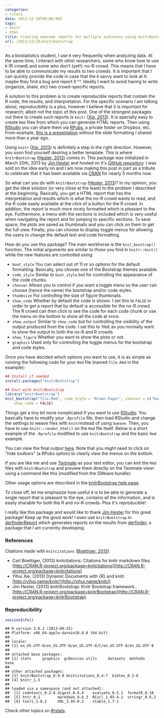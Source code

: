 ```yaml
---
categories:
- rstats
date: 2013-12-10T00:00:00Z
tags:
- knitr
- html
title: Creating awesome reports for multiple audiences using knitrBootstrap
url: /2013/12/10/knitrbootstrap
---
```












As a biostatistics student, I use `R` very frequently when analyzing data. At the same time, I interact with other researchers, some who know how to use `R` (R crowd) and some who don't (yet!): no-R crowd. This means that I have to be able to communicate my results to two crowds. It is important that I can quickly provide the code in case that the `R` savvy want to look at it: maybe they find a bug and report it ^^. Ideally I want to avoid having to write (organize, share, etc) two crowd-specific reports.

A solution to this problem is to create reproducible reports that contain the R code, the results, and interpretation. For the specific scenario I am talking about, reproducibility is a plus, however I believe that it is important for research; albeit not the topic of this post. One of the strongest packages out there to create such reports is `knitr` (<span class="showtooltip" title="Xie Y (2013). Dynamic Documents with R and knitr. Chapman and Hall/CRC. ISBN 978-1482203530."><a href="http://yihui.name/knitr/">Xie, 2013</a></span>). It is specially easy to create `Rmd` files from which you can generate HTML reports. Then using [RStudio](http://www.rstudio.com/) you can share them via [RPubs](http://rpubs.com/), a private folder on Dropbox, etc. From example, [this is a presentation](http://rpubs.com/lcollado/2618) without the slide formatting I shared more than a year ago.

Using `knitr` (<span class="showtooltip" title="Xie Y (2013). Dynamic Documents with R and knitr. Chapman and Hall/CRC. ISBN 978-1482203530."><a href="http://yihui.name/knitr/">Xie, 2013</a></span>) is definitely a step in the right direction. However, you soon find yourself desiring a better template. This is where `knitrBootstrap` (<span class="showtooltip" title="Hester J (2013). knitrBootstrap: Knitr Bootstrap framework.. R package version 0.9.0."><a href="http://CRAN.R-project.org/package=knitrBootstrap">Hester, 2013</a></span>) comes in. This package was initialized in March 20th, 2013 by [Jim Hester](http://jimhester.com/) and hosted on it's [GitHub repository](https://github.com/jimhester/knitrBootstrap). I was sold on the idea early on and I am now making this post in part as a tribute to celebrate that it has been available via [CRAN](http://cran.at.r-project.org/web/packages/knitrBootstrap/index.html) for nearly 5 months now.

So what can you do with `knitrBootstrap` (<span class="showtooltip" title="Hester J (2013). knitrBootstrap: Knitr Bootstrap framework.. R package version 0.9.0."><a href="http://CRAN.R-project.org/package=knitrBootstrap">Hester, 2013</a></span>)? In my opinion, you get the ideal solution (or very close at the least) to the problem I described at the beginning. Basically, you get a HTML report that has the interpretation and results which is what the no-R crowd wants to read, and the R code easily available at the click of a button for the R crowd. In addition, the report is much more nicely formatted which is pleasant to the eye. Furthermore, a menu with the sections is included which is very useful when navigating the report and for jumping to specific sections. To save space, the plots are saved as thumbnails and you can click on them to get the full view. Finally, you can choose to display toggle menus for allowing the users to change the default text and code formatting. 

How do you use this package? The main workhorse is the `knit_boostrap()` function. The initial arguments are similar to those you find in `knitr::knit()` while the new features are controlled using:

* `boot_style` You can select out of 11 or so options for the default formatting. Basically, you choose one of the Bootstrap themes available. 
* `code_style` Similar to `boot_style` but for controlling the appearance of the code chunks.
* `chooser` Allows you to control if you want a toggle menu so the user can choose (hence the name) the bootstrap and/or code styles.
* `thumbsize` For controlling the size of figure thumbnails. 
* `show_code` Whether by default the code is shown. I set this to `FALSE` in order to get a report that by default is accessible for the no-R crowd. The R crowd can then click to see the code for each code chunk or use the menu on the bottom to show all the code at once.
* `show_output` Similar to `show_code` but for controlling the visibility of the output produced from the code. I set this to `TRUE` as you normally want to show the output to both the no-R and R crowds.
* `show_figure` Whether you want to show the plots or not.
* `graphics` Used only for controlling the toggle menus for the bootstrap and code styles.


Once you have decided which options you want to use, it is as simple as running the following code for your `Rmd` file (named `file.Rmd` in the example):


```r
## Install if needed
install.packages("knitrBootstrap")

## knit with knitrBootstrap
library("knitrBootstrap")
knit_bootstrap("file.Rmd", code_style = "Brown Paper", chooser = c("boot", "code"), 
    show_code = FALSE)
```



Things get a tiny bit more complicated if you want to use [RStudio](http://www.rstudio.com/). You basically have to modify your `.Rprofile` file, then load RStudio and change the settings to weave files with `knitr`instead of using `Sweave`. Then, you have to use `knitr::render_html()` on the `Rmd` file itself. Below is a short example of the `.Rprofile` modified to use `knitrBootstrap` and the basic `Rmd` example.

<script src="https://gist.github.com/lcolladotor/6445771.js"></script>

You can view the final output [here](http://rpubs.com/lcollado/11210). Note that you might need to click on "hide toolbars" (a RPubs option) to clearly view the menus on the bottom.

If you are like me and use [Textmate](https://github.com/textmate/textmate) as your text editor, you can knit the `Rmd` files with `knitrBootstrap` and preview them directly on the Textmate viewr using a command like this (modified from the SWeave bundle):

<script src="https://gist.github.com/lcolladotor/7884334.js"></script>

Other usage options are described in the [knitrBootstrap help page](http://jimhester.github.io/knitrBootstrap).

To close off, let me emphasize how useful it is to be able to generate a single report that is pleasant to the eye, contains all the information, and is easily sharable for both the R and no-R crowds. Plus it's reproducible!

I really like this package and would like to thank [Jim Hester](http://jimhester.com/) for this great package! Keep up the good work! I even use `knitrBootstrap` in [derfinderReport](https://github.com/lcolladotor/derfinderReport) which generates reports on the results from [derfinder](https://github.com/lcolladotor/derfinder), a package that I am currently developing.





### References

Citations made with `knitcitations` (<span class="showtooltip" title="Boettiger C (2013). knitcitations: Citations for knitr markdown files. R package version 0.4-7."><a href="http://CRAN.R-project.org/package=knitcitations">Boettiger, 2013</a></span>).



- Carl Boettiger,   (2013) knitcitations: Citations for knitr markdown files.  [http://CRAN.R-project.org/package=knitcitations](http://CRAN.R-project.org/package=knitcitations)
- Yihui Xie,   (2013) Dynamic Documents with {R} and knitr.  [http://yihui.name/knitr/](http://yihui.name/knitr/)
- Jim Hester,   (2013) knitrBootstrap: Knitr Bootstrap framework..  [http://CRAN.R-project.org/package=knitrBootstrap](http://CRAN.R-project.org/package=knitrBootstrap)


### Reproducibility


```r
sessionInfo()
```



```
## R version 3.0.2 (2013-09-25)
## Platform: x86_64-apple-darwin10.8.0 (64-bit)
## 
## locale:
## [1] en_US.UTF-8/en_US.UTF-8/en_US.UTF-8/C/en_US.UTF-8/en_US.UTF-8
## 
## attached base packages:
## [1] stats     graphics  grDevices utils     datasets  methods   base     
## 
## other attached packages:
## [1] knitrBootstrap_0.9.0 knitcitations_0.4-7  bibtex_0.3-6        
## [4] knitr_1.5           
## 
## loaded via a namespace (and not attached):
##  [1] codetools_0.2-8 digest_0.6.4    evaluate_0.5.1  formatR_0.10   
##  [5] httr_0.2        markdown_0.6.3  RCurl_1.95-4.1  stringr_0.6.2  
##  [9] tools_3.0.2     XML_3.95-0.2    xtable_1.7-1
```


Check other topics on [#rstats](https://twitter.com/search?q=%23rstats).
